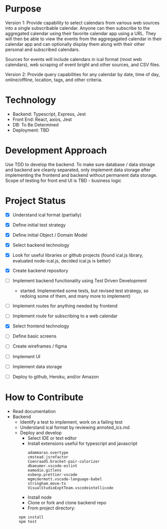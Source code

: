 # Purpose

Version 1: Provide capability to select calendars from various web sources into a single subscribable calendar. Anyone can then subscribe to the aggregated calendar using their favorite calendar app using a URL. They will then be able to view the events from the aggregagated calendar in their calendar app and can optionally display them along with their other personal and subscribed calendars.

Sources for events will include calendars in ical format (most web calendars), web scraping of event bright and other sources, and CSV files.

Version 2: Provide query capabilities for any calendar by date, time of day, online/offline, location, tags, and other criteria.

# Technology

- Backend: Typescript, Express, Jest
- Front End: React, axios, Jest
- DB: To Be Determined
- Deployment: TBD

# Development Approach

Use TDD to develop the backend. To make sure database / data storage and backend are cleanly separated, only implement data storage after implementing the frontend and backend without permanent data storage. Scope of testing for front end UI is TBD - business logic

# Project Status

- [x] Understand ical format (partially)

- [x] Define initial test strategy
- [x] Define initial Object / Domain Model
- [x] Select backend technology
- [x] Look for useful libraries or github projects (found ical.js library, evaluated node-ical.js, decided ical.js is better)
- [x] Create backend repository
- [ ] Implement backend functionality using Test Driven Development
  - started. Implemented some tests, but revised test strategy, so redoing some of them, and many more to implement)
- [ ] Implement routes for anything needed by frontend
- [ ] Implement route for subscribing to a web calendar

- [x] Select frontend technology
- [ ] Define basic screens
- [ ] Create wireframes / figma
- [ ] Implement UI

- [ ] Implement data storage

- [ ] Deploy to github, Heroku, and/or Amazon

# How to Contribute

- Read documentation
- Backend
  - Identify a test to implement, work on a failing test
  - Understand ical format by reviewing annoted_ics.md
  - Deploy and develop
    - Select IDE or text editor
    - Install extensions useful for typescript and javascript
      ```
      adammaras.overtype
      cmstead.jsrefactor
      CoenraadS.bracket-pair-colorizer
      dbaeumer.vscode-eslint
      eamodio.gitlens
      esbenp.prettier-vscode
      mgmcdermott.vscode-language-babel
      stringham.move-ts
      VisualStudioExptTeam.vscodeintellicode
      ```
    - Install node
    - Clone or fork and clone backend repo
    - From project directory:

```
      npm install
      npm test
```
